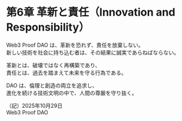 # 第6章 革新と責任（Innovation and Responsibility）

Web3 Proof DAO は、革新を恐れず、責任を放棄しない。  
新しい技術を社会に持ち込む者は、その結果に誠実であらねばならない。  

革新とは、破壊ではなく再構築であり、  
責任とは、過去を踏まえて未来を守る行為である。  

DAO は、倫理と創造の両立を追求し、  
進化を続ける技術文明の中で、人間の尊厳を守り抜く。

（記）2025年10月29日  
Web3 Proof DAO
